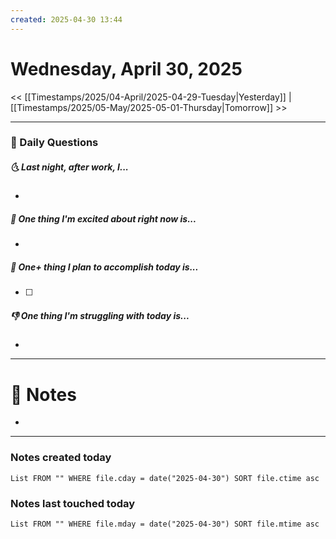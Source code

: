 ```yaml
---
created: 2025-04-30 13:44
---
```

# Wednesday, April 30, 2025

<< [[Timestamps/2025/04-April/2025-04-29-Tuesday|Yesterday]] | [[Timestamps/2025/05-May/2025-05-01-Thursday|Tomorrow]] >>

---
### 📅 Daily Questions
##### 🌜 Last night, after work, I...
- 

##### 🙌 One thing I'm excited about right now is...
- 

##### 🚀 One+ thing I plan to accomplish today is...
- [ ] 

##### 👎 One thing I'm struggling with today is...
- 

---
# 📝 Notes
- 

---
### Notes created today
```dataview
List FROM "" WHERE file.cday = date("2025-04-30") SORT file.ctime asc
```

### Notes last touched today
```dataview
List FROM "" WHERE file.mday = date("2025-04-30") SORT file.mtime asc
```